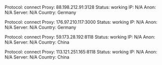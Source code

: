 Protocol: connect
Proxy: 88.198.212.91:3128
Status: working
IP: N/A
Anon: N/A
Server: N/A
Country: Germany

Protocol: connect
Proxy: 176.97.210.117:3000
Status: working
IP: N/A
Anon: N/A
Server: N/A
Country: Germany

Protocol: connect
Proxy: 59.173.28.192:8118
Status: working
IP: N/A
Anon: N/A
Server: N/A
Country: China

Protocol: connect
Proxy: 113.121.251.165:8118
Status: working
IP: N/A
Anon: N/A
Server: N/A
Country: China

